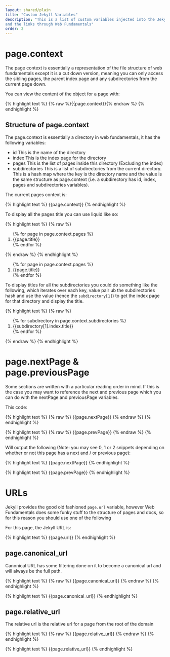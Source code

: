 ```yaml
---
layout: shared/plain
title: "Custom Jekyll Variables"
description: "This is a list of custom variables injected into the Jekyll page that can be used to structure your page
and the links through Web Fundamentals"
order: 2
---
```


# page.context

The page context is essentially a representation of the file structure of
web fundamentals except it is a cut down version, meaning you can only
access the sibling pages, the parent index page and any subdirectories
from the current page down.

You can view the content of the object for a page with:

{% highlight text %}
    {% raw %}{{page.context}}{% endraw %}
{% endhighlight %}

## Structure of page.context

The page.context is essentially a directory in web fundamentals, it has the
following variables:

- id
    This is the name of the directory
- index
    This is the index page for the directory
- pages
    This is the list of pages inside this directory (Excluding the index)
- subdirectories
    This is a list of subdirectories from the current directory. This is a
    hash map where the key is the directory name and the value is the same
    structure as page.context (i.e. a subdirectory has id, index, pages
    and subdirectories variables).

The current pages context is:

{% highlight text %}
    {{page.context}}
{% endhighlight %}

To display all the pages title you can use liquid like so:

{% highlight text %}
{% raw %}
<ol>
  {% for page in page.context.pages %}
    <li>
    {{page.title}}
    </li>
  {% endfor %}
</ol>
{% endraw %}
{% endhighlight %}


<ol>
  {% for page in page.context.pages %}
    <li>
    {{page.title}}
    </li>
  {% endfor %}
</ol>

To display titles for all the subdirectories you could do something
like the following, which iterates over each key, value pair ub the
subdirectories hash and use the value (hence the `subdirectory[1]`) to
get the index page for that directory and display the title.


{% highlight text %}
{% raw %}
<ol>
  {% for subdirectory in page.context.subdirectories %}
    <li>
    {{subdirectory[1].index.title}}
    </li>
  {% endfor %}
</ol>
{% endraw %}
{% endhighlight %}

# page.nextPage & page.previousPage

Some sections are written with a particular reading order in mind. If this is
the case you may want to reference the next and previous page which you can
do with the nextPage and previousPage variables.

This code:

{% highlight text %}
{% raw %}
{{page.nextPage}}
{% endraw %}
{% endhighlight %}

{% highlight text %}
{% raw %}
{{page.prevPage}}
{% endraw %}
{% endhighlight %}

Will output the following (Note: you may see 0, 1 or 2 snippets depending
  on whether or not this page has a next and / or previous page):

{% highlight text %}
{{page.nextPage}}
{% endhighlight %}


{% highlight text %}
{{page.prevPage}}
{% endhighlight %}

# URLs

Jekyll provides the good old fashioned `page.url` variable, however Web
Fundamentals does some funky stuff to the structure of pages and docs, so
for this reason you should use one of the following

For this page, the Jekyll URL is:

{% highlight text %}
{{page.url}}
{% endhighlight %}

## page.canonical_url

Canonical URL has some filtering done on it to become a canonical url and
will always be the full path.

{% highlight text %}
{% raw %}
{{page.canonical_url}}
{% endraw %}
{% endhighlight %}

{% highlight text %}
{{page.canonical_url}}
{% endhighlight %}

## page.relative_url

The relative url is the relative url for a page from the root of the domain

{% highlight text %}
{% raw %}
{{page.relative_url}}
{% endraw %}
{% endhighlight %}

{% highlight text %}
{{page.relative_url}}
{% endhighlight %}
